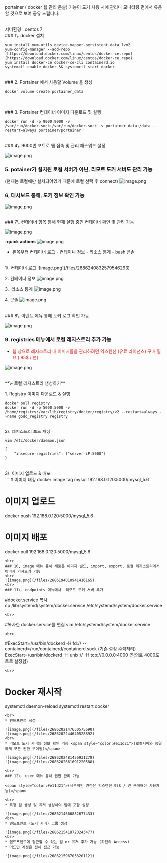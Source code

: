 portainer ( docker 웹 관리 콘솔) 기능이 도커 사용 시에 관리나 모니터링 면에서 유용할 것으로 보여 공유 드립니다.

<br>
서버환경 : centos 7
<br>
### 1\. docker 설치

```
yum install yum-utils device-mapper-persistent-data lvm2
yum-config-manager --add-repo [https://download.docker.com/linux/centos/docker-ce.repo](https://download.docker.com/linux/centos/docker-ce.repo)
yum install docker-ce docker-ce-cli containerd.io
systemctl enable docker && systemctl start docker
```
<br>
### 2. Portainer 에서 사용할 Volume 을 생성

```
docker volume create portainer_data
```
<br>
<br>
### 3. Portainer 컨테이너 이미지 다운로드 및 실행

```
docker run -d -p 9000:9000 -v /var/run/docker.sock:/var/run/docker.sock -v portainer_data:/data --restart=always portainer/portainer
```
<br>
### 4\. 9000번 포트로 웹 접속 및 관리 패스워드 설정

![image.png](/files/2686183757709786647)
<br>
### 5\. potainer가 설치된 로컬 서버가 아닌\, 리모트 도커 서버도 관리 가능

(현재는 로컬에만 설치되어있기 때문에 로컬 선택 후 connect)
![image.png](/files/2686184433976272130)
<br>
### 6, 대시보드 통해, 도커 정보 확인 가능

![image.png](/files/2686185182150805812)

<br>
### 7\. 컨테이너 항목 통해 현재 실행 중인 컨테이너 확인 및 관리 가능

![image.png](/files/2686187328871552508)

**-quick actions**
![image.png](/files/2686239342224134993)

* 왼쪽부터 컨테이너 로그 - 컨테이니 정보 - 리소스 통계 - bash 콘솔

<br>
1\. 컨테이너 로그
![image.png](/files/2686240832579546293)

2\. 컨테이너 정보
![image.png](/files/2686240998353189632)

3.  리소스 통계
![image.png](/files/2686241323969978446)

4\. 콘솔
![image.png](/files/2686241629254806342)

<br>
### 8\. 이벤트 메뉴 통해 도커 로그 확인 가능

![image.png](/files/2686188283874053494)
<br>
### 9\. registries 메뉴에서 로컬 레지스트리 추가 가능

* <span style="color:#e11d21">웹 상으로 레지스트리 내 이미지들을 관리하려면 익스텐션 (유료 라이선스) 구매 필요 ( 95$ / 연)</span>

![image.png](/files/2686192531200644304)

<br>
**\- 로컬 레지스트리 생성하기**

1\. Registry 이미지 다운로드 & 실행

```
docker pull registry
docker run -d -p 5000:5000 -v /home/registry:/var/lib/registry/docker/registry/v2 --restart=always --name godo_registry registry
```
<br>
2\. 레지스트리 포트 지정

```
vim /etc/docker/daemon.json

{
    "insecure-registries": ["server iP:5000"]
}
```
<br>
3\. 이미지 업로드 & 배포
<br>
```
# 이미지 태깅
docker image tag mysql 192.168.0.120:5000/mysql_5.6

# 이미지 업로드
docker push 192.168.0.120:5000/mysql_5.6

# 이미지 배포
docker pull 192.168.0.120:5000/mysql_5.6
```
<br>
### 10, image 메뉴 통해 새로운 이미지 빌드, import, export, 로컬 레지스트리에서 이미지 가져오기 기능
<br>
![image.png](/files/2686194010941416165)
<br>
### 11\. endpoints 메뉴에서  리모트 도커 서버 추가

```
#docker.service 복사
cp /lib/systemd/system/docker.service /etc/systemd/system/docker.service
```
<br>
```
#복사한 docker.service를 편집
vim /etc/systemd/system/docker.service
```
<br>
```
#ExecStart=/usr/bin/dockerd -H fd:// --containerd=/run/containerd/containerd.sock (기존 설정 주석처리)
ExecStart=/usr/bin/dockerd -H unix:// -H tcp://0.0.0.0:4000 (임의로 4000포트로 설정함)
```
<br>
```
# Docker 재시작
systemctl daemon-reload
systemctl restart docker
```
<br>
* 엔드포인트 생성

![image.png](/files/2686202147630575690)
![image.png](/files/2686202244640528892)
<br>
* 리모트 도커 서버의 정보 확인 가능 <span style="color:#e11d21">(로컬서버와 동일하게 모든 권한 부여됨)</span>

![image.png](/files/2686202481456931278)
![image.png](/files/2686202661691220588)

<br>
### 12\. user 메뉴 통해 권한 관리 가능

<span style="color:#e11d21">(세부적인 권한은 익스텐션 95$ / 연 구매해야 사용가능)</span>

<br>
* 특정 팀 생성 및 유저 생성하여 팀에 포함 설정

![image.png](/files/2686214666882677433)
<br>
* 엔드포인트 (도커 서버) 그룹 생성

![image.png](/files/2686215418720243477)
<br>
* 엔드포인트에 접근할 수 있는 팀 or 유저 추가 가능 (하단의 Access) 
* 어드민 계정은 전체 접근 가능

![image.png](/files/2686215967033201121)
